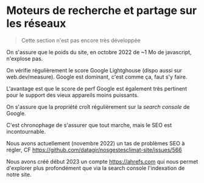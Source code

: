 # Moteurs de recherche et partage sur les réseaux

> Cette section n'est pas encore très développée

On s'assure que le poids du site, en octobre 2022 de ~1 Mo de javascript, n'explose pas. 

On vérifie régulièrement le score Google Lightghouse (dispo aussi sur web.dev/measure). Google est dominant, c'est comme ça, faut s'y faire. 

L'avantage est que le score de perf Google est également très pertinent pour le support des vieux appareils moins puissants. 

On s'assure que la propriété croît régulièrement sur la *search console* de Google. 

C'est chronophage de s'assurer que tout marche, mais le SEO est incontournable. 

Nous avons actuellement (novembre 2022) un tas de problèmes SEO à régler, CF https://github.com/datagir/nosgestesclimat-site/issues/566

Nous avons créé début 2023 un compte https://ahrefs.com qui nous permet d'explorer plus profondément que via la search console l'indexation de notre site. 
